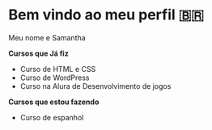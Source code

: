 # Bem vindo ao meu perfil 🇧🇷

Meu nome e Samantha 

**Cursos que Já fiz**
- Curso de HTML e CSS 
- Curso de WordPress
- Curso na Alura de Desenvolvimento de jogos

**Cursos que estou fazendo**
- Curso de espanhol
